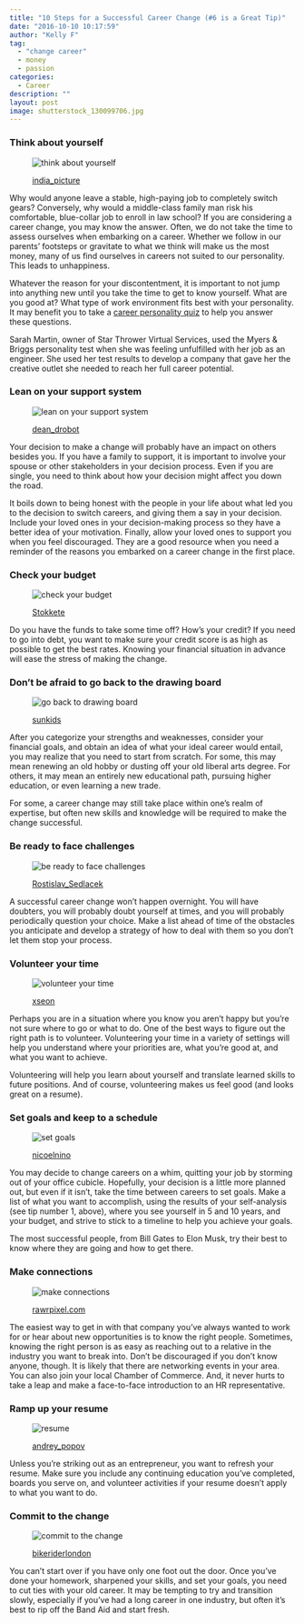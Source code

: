 ```yaml
---
title: "10 Steps for a Successful Career Change (#6 is a Great Tip)"
date: "2016-10-10 10:17:59"
author: "Kelly F"
tag:
  - "change career"
  - money
  - passion
categories:
  - Career
description: ""
layout: post
image: shutterstock_130099706.jpg
---
```


### Think about yourself

<figure aria-describedby="caption-attachment-4175" class="wp-caption alignnone" id="attachment_4175" style="width: 700px">

![think about yourself](/posts/shutterstock_290217008.jpg)<figcaption class="wp-caption-text" id="caption-attachment-4175">[india_picture](https://www.shutterstock.com/pic-290217008/stock-photo-handsome-male-executive-in-deep-thought-with-newspaper-at-office.html)</figcaption></figure>

Why would anyone leave a stable, high-paying job to completely switch gears? Conversely, why would a middle-class family man risk his comfortable, blue-collar job to enroll in law school? If you are considering a career change, you may know the answer. Often, we do not take the time to assess ourselves when embarking on a career. Whether we follow in our parents’ footsteps or gravitate to what we think will make us the most money, many of us find ourselves in careers not suited to our personality. This leads to unhappiness.

Whatever the reason for your discontentment, it is important to not jump into anything new until you take the time to get to know yourself. What are you good at? What type of work environment fits best with your personality. It may benefit you to take a [career personality quiz](https://www.careershifters.org/expert-advice/how-to-match-your-personality-to-your-career/) to help you answer these questions.

Sarah Martin, owner of Star Thrower Virtual Services, used the Myers &amp; Briggs personality test when she was feeling unfulfilled with her job as an engineer. She used her test results to develop a company that gave her the creative outlet she needed to reach her full career potential.

### Lean on your support system

<figure aria-describedby="caption-attachment-4176" class="wp-caption alignnone" id="attachment_4176" style="width: 700px">

![lean on your support system](/posts/shutterstock_437022181.jpg)<figcaption class="wp-caption-text" id="caption-attachment-4176">[dean_drobot](https://www.shutterstock.com/pic-437022181/stock-photo-multiethnic-group-of-smiling-young-business-people-standing-and-talking-in-conference-room.html)</figcaption></figure>

Your decision to make a change will probably have an impact on others besides you. If you have a family to support, it is important to involve your spouse or other stakeholders in your decision process. Even if you are single, you need to think about how your decision might affect you down the road.

It boils down to being honest with the people in your life about what led you to the decision to switch careers, and giving them a say in your decision. Include your loved ones in your decision-making process so they have a better idea of your motivation. Finally, allow your loved ones to support you when you feel discouraged. They are a good resource when you need a reminder of the reasons you embarked on a career change in the first place.

### Check your budget

<figure aria-describedby="caption-attachment-4177" class="wp-caption alignnone" id="attachment_4177" style="width: 700px">

![check your budget](/posts/shutterstock_290693624.jpg)<figcaption class="wp-caption-text" id="caption-attachment-4177">[Stokkete](https://www.shutterstock.com/pic-290693624/stock-photo-business-professionals-working-together-at-office-desk-hands-close-up-pointing-out-financial-data-on-a-report-teamwork-concept.html)</figcaption></figure>

Do you have the funds to take some time off? How’s your credit? If you need to go into debt, you want to make sure your credit score is as high as possible to get the best rates. Knowing your financial situation in advance will ease the stress of making the change.

### Don’t be afraid to go back to the drawing board

<figure aria-describedby="caption-attachment-4178" class="wp-caption alignnone" id="attachment_4178" style="width: 700px">

![go back to drawing board](/posts/shutterstock_246951712.jpg)<figcaption class="wp-caption-text" id="caption-attachment-4178">[sunkids](https://www.shutterstock.com/pic-246951712/stock-photo-woman-creating-gift-at-home-with-paper-and-gouache.html)</figcaption></figure>

After you categorize your strengths and weaknesses, consider your financial goals, and obtain an idea of what your ideal career would entail, you may realize that you need to start from scratch. For some, this may mean renewing an old hobby or dusting off your old liberal arts degree. For others, it may mean an entirely new educational path, pursuing higher education, or even learning a new trade.

For some, a career change may still take place within one’s realm of expertise, but often new skills and knowledge will be required to make the change successful.

### Be ready to face challenges

<figure aria-describedby="caption-attachment-4179" class="wp-caption alignnone" id="attachment_4179" style="width: 700px">

![be ready to face challenges](/posts/shutterstock_271483541.jpg)<figcaption class="wp-caption-text" id="caption-attachment-4179">[Rostislav_Sedlacek](https://www.shutterstock.com/pic-271483541/stock-photo-young-tired-businessman-rubbing-his-eye.html)</figcaption></figure>

A successful career change won’t happen overnight. You will have doubters, you will probably doubt yourself at times, and you will probably periodically question your choice. Make a list ahead of time of the obstacles you anticipate and develop a strategy of how to deal with them so you don’t let them stop your process.

### Volunteer your time

<figure aria-describedby="caption-attachment-4180" class="wp-caption alignnone" id="attachment_4180" style="width: 700px">

![volunteer your time](/posts/shutterstock_437022181-1.jpg)<figcaption class="wp-caption-text" id="caption-attachment-4180">[xseon](https://www.shutterstock.com/pic-245456581/stock-photo-a-volunteer-taking-care-of-a-two-months-old-one-eyed-sick-kitten-in-a-cat-refugee.html)</figcaption></figure>

Perhaps you are in a situation where you know you aren’t happy but you’re not sure where to go or what to do. One of the best ways to figure out the right path is to volunteer. Volunteering your time in a variety of settings will help you understand where your priorities are, what you’re good at, and what you want to achieve.

Volunteering will help you learn about yourself and translate learned skills to future positions. And of course, volunteering makes us feel good (and looks great on a resume).

### Set goals and keep to a schedule

<figure aria-describedby="caption-attachment-4184" class="wp-caption alignnone" id="attachment_4184" style="width: 700px">

![set goals](/posts/shutterstock_364784693.jpg)<figcaption class="wp-caption-text" id="caption-attachment-4184">[nicoelnino](https://www.shutterstock.com/pic-364784693/stock-photo-coach-teaching-about-the-way-of-setting-goals-concept-about-objectives-and-success.html)</figcaption></figure>

You may decide to change careers on a whim, quitting your job by storming out of your office cubicle. Hopefully, your decision is a little more planned out, but even if it isn’t, take the time between careers to set goals. Make a list of what you want to accomplish, using the results of your self-analysis (see tip number 1, above), where you see yourself in 5 and 10 years, and your budget, and strive to stick to a timeline to help you achieve your goals.

The most successful people, from Bill Gates to Elon Musk, try their best to know where they are going and how to get there.

### Make connections

<figure aria-describedby="caption-attachment-4182" class="wp-caption alignnone" id="attachment_4182" style="width: 700px">

![make connections](/posts/shutterstock_243503950.jpg)<figcaption class="wp-caption-text" id="caption-attachment-4182">[rawrpixel.com](https://www.shutterstock.com/pic-243503950/stock-photo-group-of-business-people-meeting.html)</figcaption></figure>

The easiest way to get in with that company you’ve always wanted to work for or hear about new opportunities is to know the right people. Sometimes, knowing the right person is as easy as reaching out to a relative in the industry you want to break into. Don’t be discouraged if you don’t know anyone, though. It is likely that there are networking events in your area. You can also join your local Chamber of Commerce. And, it never hurts to take a leap and make a face-to-face introduction to an HR representative.

### Ramp up your resume

<figure aria-describedby="caption-attachment-4076" class="wp-caption alignnone" id="attachment_4076" style="width: 700px">

![resume](/posts/shutterstock_217401814.jpg)<figcaption class="wp-caption-text" id="caption-attachment-4076">[andrey_popov](https://www.shutterstock.com/pic-217401814/stock-photo-cropped-image-of-businessman-analyzing-resume-at-desk-in-office.html)</figcaption></figure>

Unless you’re striking out as an entrepreneur, you want to refresh your resume. Make sure you include any continuing education you’ve completed, boards you serve on, and volunteer activities if your resume doesn’t apply to what you want to do.

### Commit to the change

<figure aria-describedby="caption-attachment-4183" class="wp-caption alignnone" id="attachment_4183" style="width: 700px">

![commit to the change](/posts/shutterstock_286605134.jpg)<figcaption class="wp-caption-text" id="caption-attachment-4183">[bikeriderlondon](https://www.shutterstock.com/pic-286605134/stock-photo-young-businesswoman-on-call-with-colleagues-in-background-at-office-corridor.html)</figcaption></figure>

You can’t start over if you have only one foot out the door. Once you’ve done your homework, sharpened your skills, and set your goals, you need to cut ties with your old career. It may be tempting to try and transition slowly, especially if you’ve had a long career in one industry, but often it’s best to rip off the Band Aid and start fresh.
